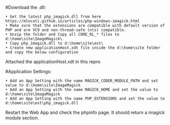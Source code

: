 #Download the .dll:

	• Get the latest php_imagick.dll from here https://mlocati.github.io/articles/php-windows-imagick.html
	• Make sure that the extensions are compatible with default version of PHP and are VC9 and non-thread-safe (nts) compatible.
	• Unzip the folder and Copy all CORE_RL_* files to d:\home\site\ImageMagick\
	• Copy php_imagick.dll to d:\home\site\ext\ 
	• Create new applicationHost.xdt file inside the d:\home\site folder and copy the below configuration
	
Attached the applicationHost.xdt in this repro

#Application Settings:

	• Add an App Setting with the name MAGICK_CODER_MODULE_PATH and set value to d:\home\site\ImageMagick
	• Add an App Setting with the name MAGICK_HOME and set the value to d:\home\site\ImageMagick
	• Add an App Setting with the name PHP_EXTENSIONS and set the value to d:\home\site\ext\php_imagick.dll

Restart the Web App and check the phpinfo page. It should return a imagick module section.
	

	